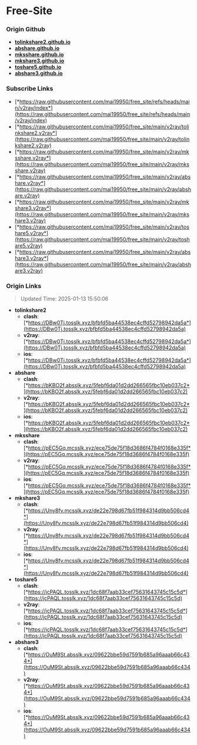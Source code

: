# Free-Site

### Origin Github

- [**tolinkshare2.github.io**](https://github.com/tolinkshare2/tolinkshare2.github.io)
- [**abshare.github.io**](https://github.com/abshare/abshare.github.io)
- [**mksshare.github.io**](https://github.com/mksshare/mksshare.github.io)
- [**mkshare3.github.io**](https://github.com/mkshare3/mkshare3.github.io)
- [**toshare5.github.io**](https://github.com/toshare5/toshare5.github.io)
- [**abshare3.github.io**](https://github.com/abshare3/abshare3.github.io)

### Subscribe Links

- [*https://raw.githubusercontent.com/mai19950/free_site/refs/heads/main/v2ray/index*](https://raw.githubusercontent.com/mai19950/free_site/refs/heads/main/v2ray/index)
- [*https://raw.githubusercontent.com/mai19950/free_site/main/v2ray/tolinkshare2.v2ray*](https://raw.githubusercontent.com/mai19950/free_site/main/v2ray/tolinkshare2.v2ray)
- [*https://raw.githubusercontent.com/mai19950/free_site/main/v2ray/mksshare.v2ray*](https://raw.githubusercontent.com/mai19950/free_site/main/v2ray/mksshare.v2ray)
- [*https://raw.githubusercontent.com/mai19950/free_site/main/v2ray/abshare.v2ray*](https://raw.githubusercontent.com/mai19950/free_site/main/v2ray/abshare.v2ray)
- [*https://raw.githubusercontent.com/mai19950/free_site/main/v2ray/mkshare3.v2ray*](https://raw.githubusercontent.com/mai19950/free_site/main/v2ray/mkshare3.v2ray)
- [*https://raw.githubusercontent.com/mai19950/free_site/main/v2ray/toshare5.v2ray*](https://raw.githubusercontent.com/mai19950/free_site/main/v2ray/toshare5.v2ray)
- [*https://raw.githubusercontent.com/mai19950/free_site/main/v2ray/abshare3.v2ray*](https://raw.githubusercontent.com/mai19950/free_site/main/v2ray/abshare3.v2ray)

### Origin Links

> Updated Time: 2025-01-13 15:50:06

- **tolinkshare2**
  - **clash**: [*https://DBw0Tj.tosslk.xyz/bfbfd5ba44538ec4cffd52798942da5a*](https://DBw0Tj.tosslk.xyz/bfbfd5ba44538ec4cffd52798942da5a)
  - **v2ray**: [*https://DBw0Tj.tosslk.xyz/bfbfd5ba44538ec4cffd52798942da5a*](https://DBw0Tj.tosslk.xyz/bfbfd5ba44538ec4cffd52798942da5a)
  - **ios**: [*https://DBw0Tj.tosslk.xyz/bfbfd5ba44538ec4cffd52798942da5a*](https://DBw0Tj.tosslk.xyz/bfbfd5ba44538ec4cffd52798942da5a)
- **abshare**
  - **clash**: [*https://bKBO2f.absslk.xyz/5febf6da01d2dd266565fbc10eb037c2*](https://bKBO2f.absslk.xyz/5febf6da01d2dd266565fbc10eb037c2)
  - **v2ray**: [*https://bKBO2f.absslk.xyz/5febf6da01d2dd266565fbc10eb037c2*](https://bKBO2f.absslk.xyz/5febf6da01d2dd266565fbc10eb037c2)
  - **ios**: [*https://bKBO2f.absslk.xyz/5febf6da01d2dd266565fbc10eb037c2*](https://bKBO2f.absslk.xyz/5febf6da01d2dd266565fbc10eb037c2)
- **mksshare**
  - **clash**: [*https://pEC5Gq.mcsslk.xyz/ece75de75f18d3686f4784f0168e335f*](https://pEC5Gq.mcsslk.xyz/ece75de75f18d3686f4784f0168e335f)
  - **v2ray**: [*https://pEC5Gq.mcsslk.xyz/ece75de75f18d3686f4784f0168e335f*](https://pEC5Gq.mcsslk.xyz/ece75de75f18d3686f4784f0168e335f)
  - **ios**: [*https://pEC5Gq.mcsslk.xyz/ece75de75f18d3686f4784f0168e335f*](https://pEC5Gq.mcsslk.xyz/ece75de75f18d3686f4784f0168e335f)
- **mkshare3**
  - **clash**: [*https://Uny8fv.mcsslk.xyz/de22e798d67fb51f984314d9bb506cd4*](https://Uny8fv.mcsslk.xyz/de22e798d67fb51f984314d9bb506cd4)
  - **v2ray**: [*https://Uny8fv.mcsslk.xyz/de22e798d67fb51f984314d9bb506cd4*](https://Uny8fv.mcsslk.xyz/de22e798d67fb51f984314d9bb506cd4)
  - **ios**: [*https://Uny8fv.mcsslk.xyz/de22e798d67fb51f984314d9bb506cd4*](https://Uny8fv.mcsslk.xyz/de22e798d67fb51f984314d9bb506cd4)
- **toshare5**
  - **clash**: [*https://jcPAQL.tosslk.xyz/1dc68f7aab33cef75631643745c15c5d*](https://jcPAQL.tosslk.xyz/1dc68f7aab33cef75631643745c15c5d)
  - **v2ray**: [*https://jcPAQL.tosslk.xyz/1dc68f7aab33cef75631643745c15c5d*](https://jcPAQL.tosslk.xyz/1dc68f7aab33cef75631643745c15c5d)
  - **ios**: [*https://jcPAQL.tosslk.xyz/1dc68f7aab33cef75631643745c15c5d*](https://jcPAQL.tosslk.xyz/1dc68f7aab33cef75631643745c15c5d)
- **abshare3**
  - **clash**: [*https://OuM9St.absslk.xyz/09622bbe59d7591b685a96aaab66c434*](https://OuM9St.absslk.xyz/09622bbe59d7591b685a96aaab66c434)
  - **v2ray**: [*https://OuM9St.absslk.xyz/09622bbe59d7591b685a96aaab66c434*](https://OuM9St.absslk.xyz/09622bbe59d7591b685a96aaab66c434)
  - **ios**: [*https://OuM9St.absslk.xyz/09622bbe59d7591b685a96aaab66c434*](https://OuM9St.absslk.xyz/09622bbe59d7591b685a96aaab66c434)
